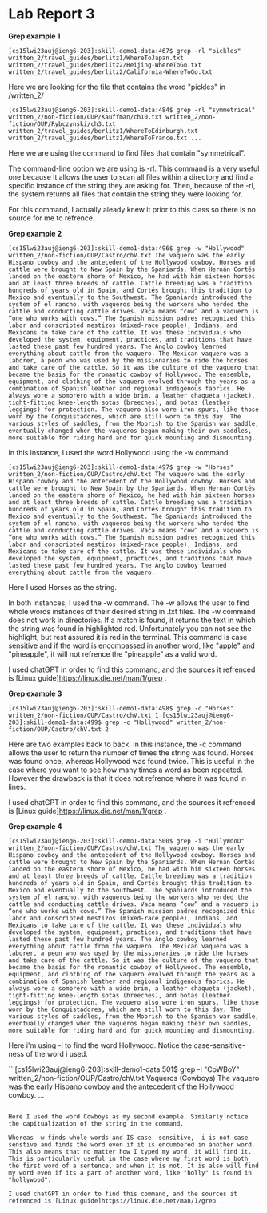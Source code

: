 # Lab Report 3

**Grep example 1**

``
[cs15lwi23auj@ieng6-203]:skill-demo1-data:467$ grep -rl "pickles"
written_2/travel_guides/berlitz1/WhereToJapan.txt
written_2/travel_guides/berlitz2/Beijing-WhereToGo.txt
written_2/travel_guides/berlitz2/California-WhereToGo.txt
``


Here we are looking for the file that contains the word "pickles" in /written_2/

``
[cs15lwi23auj@ieng6-203]:skill-demo1-data:484$ grep -rl "symmetrical"
written_2/non-fiction/OUP/Kauffman/ch10.txt
written_2/non-fiction/OUP/Rybczynski/ch3.txt
written_2/travel_guides/berlitz1/WhereToEdinburgh.txt
written_2/travel_guides/berlitz1/WhereToFrance.txt
...
``

Here we are using the command to find files that contain "symmetrical". 

The command-line option we are using is -rl. This command is a very useful one because it allows the user to scan all files within a directory and find a specific instance of the string they are asking for. Then, because of the -rl, the system returns all files that contain the string they were looking for. 

For this command, I actually aleady knew it prior to this class so there is no source for me to refrence.

**Grep example 2**

``
[cs15lwi23auj@ieng6-203]:skill-demo1-data:496$ grep -w "Hollywood" written_2/non-fiction/OUP/Castro/chV.txt
The vaquero was the early Hispano cowboy and the antecedent of the Hollywood cowboy. Horses and cattle were brought to New Spain by the Spaniards. When Hernán Cortés landed on the eastern shore of Mexico, he had with him sixteen horses and at least three breeds of cattle. Cattle breeding was a tradition hundreds of years old in Spain, and Cortés brought this tradition to Mexico and eventually to the Southwest. The Spaniards introduced the system of el rancho, with vaqueros being the workers who herded the cattle and conducting cattle drives. Vaca means “cow” and a vaquero is “one who works with cows.” The Spanish mission padres recognized this labor and conscripted mestizos (mixed-race people), Indians, and Mexicans to take care of the cattle. It was these individuals who developed the system, equipment, practices, and traditions that have lasted these past few hundred years. The Anglo cowboy learned everything about cattle from the vaquero.
The Mexican vaquero was a laborer, a peon who was used by the missionaries to ride the horses and take care of the cattle. So it was the culture of the vaquero that became the basis for the romantic cowboy of Hollywood. The ensemble, equipment, and clothing of the vaquero evolved through the years as a combination of Spanish leather and regional indigenous fabrics. He always wore a sombrero with a wide brim, a leather chaqueta (jacket), tight-fitting knee-length sotas (breeches), and botas (leather leggings) for protection. The vaquero also wore iron spurs, like those worn by the Conquistadores, which are still worn to this day. The various styles of saddles, from the Moorish to the Spanish war saddle, eventually changed when the vaqueros began making their own saddles, more suitable for riding hard and for quick mounting and dismounting.
``

In this instance, I used the word Hollywood using the -w command.

``
[cs15lwi23auj@ieng6-203]:skill-demo1-data:497$ grep -w "Horses" written_2/non-fiction/OUP/Castro/chV.txt
The vaquero was the early Hispano cowboy and the antecedent of the Hollywood cowboy. Horses and cattle were brought to New Spain by the Spaniards. When Hernán Cortés landed on the eastern shore of Mexico, he had with him sixteen horses and at least three breeds of cattle. Cattle breeding was a tradition hundreds of years old in Spain, and Cortés brought this tradition to Mexico and eventually to the Southwest. The Spaniards introduced the system of el rancho, with vaqueros being the workers who herded the cattle and conducting cattle drives. Vaca means “cow” and a vaquero is “one who works with cows.” The Spanish mission padres recognized this labor and conscripted mestizos (mixed-race people), Indians, and Mexicans to take care of the cattle. It was these individuals who developed the system, equipment, practices, and traditions that have lasted these past few hundred years. The Anglo cowboy learned everything about cattle from the vaquero.
``

Here I used Horses as the string.

In both instances, I used the -w command. The -w allows the user to find whole words instances of their desired string in .txt files. The -w command does not work in directories. If a match is found, it returns the text in which the string was found in highlighted red. Unfortunately you can not see the highlight, but rest assured it is red in the terminal. This command is case sensitive and if the word is encompassed in another word, like "apple" and "pineapple", it will not refrence the "pineapple" as a valid word. 

I used chatGPT in order to find this command, and the sources it refrenced is [Linux guide]https://linux.die.net/man/1/grep . 


**Grep example 3**

``
[cs15lwi23auj@ieng6-203]:skill-demo1-data:498$ grep -c "Horses" written_2/non-fiction/OUP/Castro/chV.txt
1
[cs15lwi23auj@ieng6-203]:skill-demo1-data:499$ grep -c "Hollywood" written_2/non-fiction/OUP/Castro/chV.txt
2
``

Here are two examples back to back. In this instance, the -c command allows the user to return the number of times the string was found. Horses was found once, whereas Hollywood was found twice. This is useful in the case where you want to see how many times a word as been repeated. However the drawback is that it does not refrence where it was found in lines. 

I used chatGPT in order to find this command, and the sources it refrenced is [Linux guide]https://linux.die.net/man/1/grep . 

**Grep example 4**

``
[cs15lwi23auj@ieng6-203]:skill-demo1-data:500$ grep -i "HOllyWooD" written_2/non-fiction/OUP/Castro/chV.txt
The vaquero was the early Hispano cowboy and the antecedent of the Hollywood cowboy. Horses and cattle were brought to New Spain by the Spaniards. When Hernán Cortés landed on the eastern shore of Mexico, he had with him sixteen horses and at least three breeds of cattle. Cattle breeding was a tradition hundreds of years old in Spain, and Cortés brought this tradition to Mexico and eventually to the Southwest. The Spaniards introduced the system of el rancho, with vaqueros being the workers who herded the cattle and conducting cattle drives. Vaca means “cow” and a vaquero is “one who works with cows.” The Spanish mission padres recognized this labor and conscripted mestizos (mixed-race people), Indians, and Mexicans to take care of the cattle. It was these individuals who developed the system, equipment, practices, and traditions that have lasted these past few hundred years. The Anglo cowboy learned everything about cattle from the vaquero.
The Mexican vaquero was a laborer, a peon who was used by the missionaries to ride the horses and take care of the cattle. So it was the culture of the vaquero that became the basis for the romantic cowboy of Hollywood. The ensemble, equipment, and clothing of the vaquero evolved through the years as a combination of Spanish leather and regional indigenous fabrics. He always wore a sombrero with a wide brim, a leather chaqueta (jacket), tight-fitting knee-length sotas (breeches), and botas (leather leggings) for protection. The vaquero also wore iron spurs, like those worn by the Conquistadores, which are still worn to this day. The various styles of saddles, from the Moorish to the Spanish war saddle, eventually changed when the vaqueros began making their own saddles, more suitable for riding hard and for quick mounting and dismounting.
``

Here i'm using -i to find the word Hollywood. Notice the case-sensitive-ness of the word i used.

``
[cs15lwi23auj@ieng6-203]:skill-demo1-data:501$ grep -i "CoWBoY" written_2/non-fiction/OUP/Castro/chV.txt
Vaqueros (Cowboys)
The vaquero was the early Hispano cowboy and the antecedent of the Hollywood cowboy.
...
```

Here I used the word Cowboys as my second example. Similarly notice the capitualization of the string in the command. 

Whereas -w finds whole words and IS case- sensitive, -i is not case-senstive and finds the word even if it is encumbered in another word. This also means that no matter how I typed my word, it will find it. This is particularly useful in the case where my first word is both the first word of a sentence, and when it is not. It is also will find my word even if its a part of another word, like "holly" is found in "hollywood". 

I used chatGPT in order to find this command, and the sources it refrenced is [Linux guide]https://linux.die.net/man/1/grep . 


